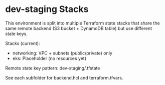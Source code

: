 # dev-staging Stacks

This environment is split into multiple Terraform state stacks that share the same remote backend (S3 bucket + DynamoDB table) but use different state keys.

Stacks (current):

- networking: VPC + subnets (public/private) only
- eks: Placeholder (no resources yet)

Remote state key pattern:
dev-staging/<stack>.tfstate

See each subfolder for backend.hcl and terraform.tfvars.
